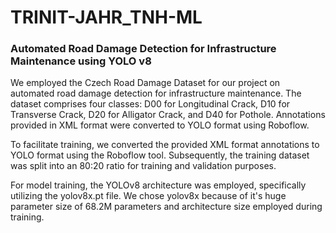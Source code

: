 # TRINIT-JAHR_TNH-ML
### Automated Road Damage Detection for Infrastructure Maintenance using YOLO v8


We employed the Czech Road Damage Dataset for our project on automated road damage detection for infrastructure maintenance. The dataset comprises four classes: D00 for Longitudinal Crack, D10 for Transverse Crack, D20 for Alligator Crack, and D40 for Pothole. Annotations provided in XML format were converted to YOLO format using Roboflow.

To facilitate training, we converted the provided XML format annotations to YOLO format using the Roboflow tool. Subsequently, the training dataset was split into an 80:20 ratio for training and validation purposes.

For model training, the YOLOv8 architecture was employed, specifically utilizing the yolov8x.pt file. We chose yolov8x because of it's huge parameter size of 68.2M parameters and architecture size employed during training. 


